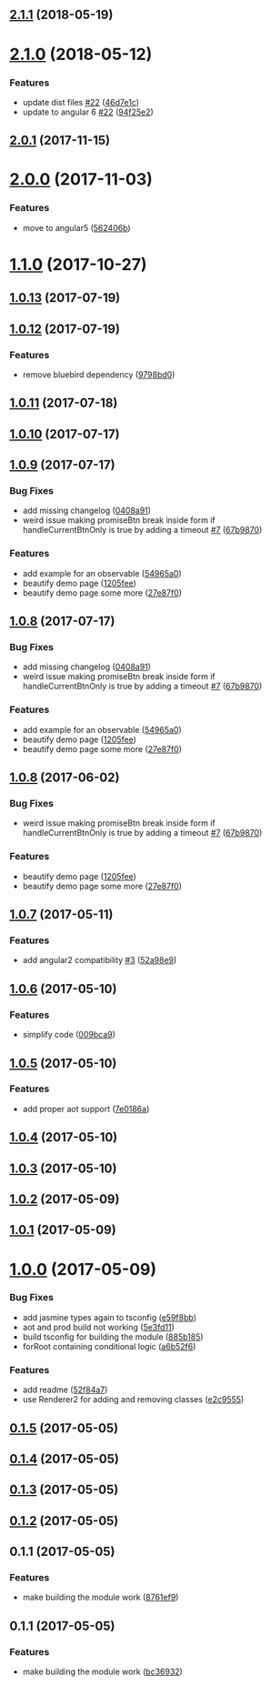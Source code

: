 <a name="2.1.1"></a>
## [2.1.1](https://github.com/johannesjo/angular2-promise-buttons/compare/v2.1.0...v2.1.1) (2018-05-19)



<a name="2.1.0"></a>
# [2.1.0](https://github.com/johannesjo/angular2-promise-buttons/compare/v2.0.1...v2.1.0) (2018-05-12)


### Features

* update dist files [#22](https://github.com/johannesjo/angular2-promise-buttons/issues/22) ([46d7e1c](https://github.com/johannesjo/angular2-promise-buttons/commit/46d7e1c))
* update to angular 6 [#22](https://github.com/johannesjo/angular2-promise-buttons/issues/22) ([94f25e2](https://github.com/johannesjo/angular2-promise-buttons/commit/94f25e2))



<a name="2.0.1"></a>
## [2.0.1](https://github.com/johannesjo/angular2-promise-buttons/compare/v2.0.0...v2.0.1) (2017-11-15)



<a name="2.0.0"></a>
# [2.0.0](https://github.com/johannesjo/angular2-promise-buttons/compare/v1.1.0...v2.0.0) (2017-11-03)


### Features

* move to angular5 ([562406b](https://github.com/johannesjo/angular2-promise-buttons/commit/562406b))



<a name="1.1.0"></a>
# [1.1.0](https://github.com/johannesjo/angular2-promise-buttons/compare/v1.0.13...v1.1.0) (2017-10-27)



<a name="1.0.13"></a>
## [1.0.13](https://github.com/johannesjo/angular2-promise-buttons/compare/v1.0.12...v1.0.13) (2017-07-19)



<a name="1.0.12"></a>
## [1.0.12](https://github.com/johannesjo/angular2-promise-buttons/compare/v1.0.11...v1.0.12) (2017-07-19)


### Features

* remove bluebird dependency ([9798bd0](https://github.com/johannesjo/angular2-promise-buttons/commit/9798bd0))



<a name="1.0.11"></a>
## [1.0.11](https://github.com/johannesjo/angular2-promise-buttons/compare/v1.0.10...v1.0.11) (2017-07-18)



<a name="1.0.10"></a>
## [1.0.10](https://github.com/johannesjo/angular2-promise-buttons/compare/v1.0.9...v1.0.10) (2017-07-17)



<a name="1.0.9"></a>
## [1.0.9](https://github.com/johannesjo/angular2-promise-buttons/compare/v1.0.7...v1.0.9) (2017-07-17)


### Bug Fixes

* add missing changelog ([0408a91](https://github.com/johannesjo/angular2-promise-buttons/commit/0408a91))
* weird issue making promiseBtn break inside form if handleCurrentBtnOnly is true by adding a timeout [#7](https://github.com/johannesjo/angular2-promise-buttons/issues/7) ([67b9870](https://github.com/johannesjo/angular2-promise-buttons/commit/67b9870))


### Features

* add example for an observable ([54965a0](https://github.com/johannesjo/angular2-promise-buttons/commit/54965a0))
* beautify demo page ([1205fee](https://github.com/johannesjo/angular2-promise-buttons/commit/1205fee))
* beautify demo page some more ([27e87f0](https://github.com/johannesjo/angular2-promise-buttons/commit/27e87f0))



<a name="1.0.8"></a>
## [1.0.8](https://github.com/johannesjo/angular2-promise-buttons/compare/v1.0.7...v1.0.8) (2017-07-17)


### Bug Fixes

* add missing changelog ([0408a91](https://github.com/johannesjo/angular2-promise-buttons/commit/0408a91))
* weird issue making promiseBtn break inside form if handleCurrentBtnOnly is true by adding a timeout [#7](https://github.com/johannesjo/angular2-promise-buttons/issues/7) ([67b9870](https://github.com/johannesjo/angular2-promise-buttons/commit/67b9870))


### Features

* add example for an observable ([54965a0](https://github.com/johannesjo/angular2-promise-buttons/commit/54965a0))
* beautify demo page ([1205fee](https://github.com/johannesjo/angular2-promise-buttons/commit/1205fee))
* beautify demo page some more ([27e87f0](https://github.com/johannesjo/angular2-promise-buttons/commit/27e87f0))



<a name="1.0.8"></a>
## [1.0.8](https://github.com/johannesjo/angular2-promise-buttons/compare/v1.0.7...v1.0.8) (2017-06-02)


### Bug Fixes

* weird issue making promiseBtn break inside form if handleCurrentBtnOnly is true by adding a timeout [#7](https://github.com/johannesjo/angular2-promise-buttons/issues/7) ([67b9870](https://github.com/johannesjo/angular2-promise-buttons/commit/67b9870))


### Features

* beautify demo page ([1205fee](https://github.com/johannesjo/angular2-promise-buttons/commit/1205fee))
* beautify demo page some more ([27e87f0](https://github.com/johannesjo/angular2-promise-buttons/commit/27e87f0))



<a name="1.0.7"></a>
## [1.0.7](https://github.com/johannesjo/angular2-promise-buttons/compare/v1.0.6...v1.0.7) (2017-05-11)


### Features

* add angular2 compatibility [#3](https://github.com/johannesjo/angular2-promise-buttons/issues/3) ([52a98e9](https://github.com/johannesjo/angular2-promise-buttons/commit/52a98e9))



<a name="1.0.6"></a>
## [1.0.6](https://github.com/johannesjo/angular2-promise-buttons/compare/v1.0.5...v1.0.6) (2017-05-10)


### Features

* simplify code ([009bca9](https://github.com/johannesjo/angular2-promise-buttons/commit/009bca9))



<a name="1.0.5"></a>
## [1.0.5](https://github.com/johannesjo/angular2-promise-buttons/compare/v1.0.4...v1.0.5) (2017-05-10)


### Features

* add proper aot support ([7e0186a](https://github.com/johannesjo/angular2-promise-buttons/commit/7e0186a))



<a name="1.0.4"></a>
## [1.0.4](https://github.com/johannesjo/angular2-promise-buttons/compare/v1.0.3...v1.0.4) (2017-05-10)



<a name="1.0.3"></a>
## [1.0.3](https://github.com/johannesjo/angular2-promise-buttons/compare/v1.0.2...v1.0.3) (2017-05-10)



<a name="1.0.2"></a>
## [1.0.2](https://github.com/johannesjo/angular2-promise-buttons/compare/v1.0.1...v1.0.2) (2017-05-09)



<a name="1.0.1"></a>
## [1.0.1](https://github.com/johannesjo/angular2-promise-buttons/compare/v1.0.0...v1.0.1) (2017-05-09)



<a name="1.0.0"></a>
# [1.0.0](https://github.com/johannesjo/angular2-promise-buttons/compare/v0.1.5...v1.0.0) (2017-05-09)


### Bug Fixes

* add jasmine types again to tsconfig ([e59f8bb](https://github.com/johannesjo/angular2-promise-buttons/commit/e59f8bb))
* aot and prod build not working ([5e3fd11](https://github.com/johannesjo/angular2-promise-buttons/commit/5e3fd11))
* build tsconfig for building the module ([885b185](https://github.com/johannesjo/angular2-promise-buttons/commit/885b185))
* forRoot containing conditional logic ([a6b52f6](https://github.com/johannesjo/angular2-promise-buttons/commit/a6b52f6))


### Features

* add readme ([52f84a7](https://github.com/johannesjo/angular2-promise-buttons/commit/52f84a7))
* use Renderer2 for adding and removing classes ([e2c9555](https://github.com/johannesjo/angular2-promise-buttons/commit/e2c9555))



<a name="0.1.5"></a>
## [0.1.5](https://github.com/johannesjo/angular2-promise-buttons/compare/v0.1.4...v0.1.5) (2017-05-05)



<a name="0.1.4"></a>
## [0.1.4](https://github.com/johannesjo/angular2-promise-buttons/compare/v0.1.3...v0.1.4) (2017-05-05)



<a name="0.1.3"></a>
## [0.1.3](https://github.com/johannesjo/angular2-promise-buttons/compare/v0.1.2...v0.1.3) (2017-05-05)



<a name="0.1.2"></a>
## [0.1.2](https://github.com/johannesjo/angular2-promise-buttons/compare/v0.1.1...v0.1.2) (2017-05-05)



<a name="0.1.1"></a>
## 0.1.1 (2017-05-05)


### Features

* make building the module work ([8761ef9](https://github.com/johannesjo/angular2-promise-buttons/commit/8761ef9))



<a name="0.1.1"></a>
## 0.1.1 (2017-05-05)


### Features

* make building the module work ([bc36932](https://github.com/johannesjo/angular2-promise-buttons/commit/bc36932))



